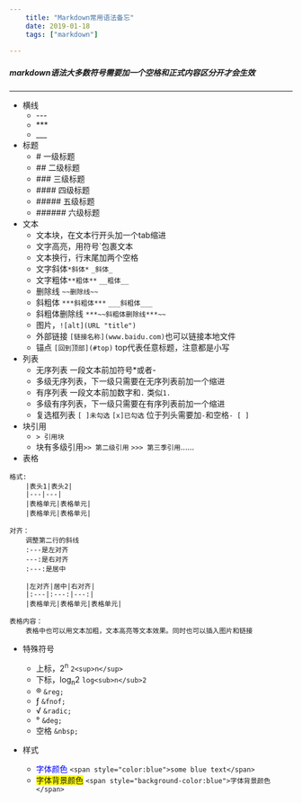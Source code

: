 ```yaml
---
    title: "Markdown常用语法备忘"
    date: 2019-01-18
    tags: ["markdown"]
    
---
```


##### markdown语法大多数符号需要加一个空格和正式内容区分开才会生效

***

* 横线
    * \---
    * \***
    * \___
* 标题
    * \# 一级标题
    * \## 二级标题
    * \### 三级标题
    * \#### 四级标题
    * \##### 五级标题
    * \###### 六级标题
* 文本
    * 文本块，在文本行开头加一个tab缩进
    * 文字高亮，用符号`包裹文本
    * 文本换行，行末尾加两个空格
    * 文字斜体`*斜体*` `_斜体_`
    * 文字粗体`**粗体**` `__粗体__`
    * 删除线 `~~删除线~~`
    * 斜粗体 `***斜粗体***` `___斜粗体___`
    * 斜粗体删除线 `***~~斜粗体删除线***~~`
    * 图片，`![alt](URL "title")`
    * 外部链接 `[链接名称](www.baidu.com)`也可以链接本地文件
    * 锚点 `[回到顶部](#top)` top代表任意标题，注意都是小写
* 列表
    * 无序列表 一段文本前加符号\*或者\-
    * 多级无序列表，下一级只需要在无序列表前加一个缩进
    * 有序列表 一段文本前加数字和`.` 类似`1.`
    * 多级有序列表，下一级只需要在有序列表前加一个缩进
    * 复选框列表 `[ ]未勾选` `[x]已勾选` 位于列头需要加`-`和空格`- [ ]`
* 块引用  
    * `> 引用块`
    * 块有多级引用`>> 第二级引用` `>>> 第三季引用`......
* 表格  

```
格式:
    |表头1|表头2|
    |---|---|
    |表格单元|表格单元|
    |表格单元|表格单元|

对齐：
    调整第二行的斜线
    :---是左对齐
    ---:是右对齐
    :---:是居中

    |左对齐|居中|右对齐|
    |:---|:---:|---:|
    |表格单元|表格单元|表格单元|

表格内容：
    表格中也可以用文本加粗，文本高亮等文本效果。同时也可以插入图片和链接
```

* 特殊符号
  * 上标，2<sup>n</sup> `2<sup>n</sup>`
  * 下标，log<sub>n</sub>2 `log<sub>n</sub>2`
  * &reg; `&reg;`
  * &fnof; `&fnof;`
  * &radic; `&radic;`
  * &deg; `&deg;`
  * 空格 `&nbsp;`

* 样式  
  * <span style="color:blue">字体颜色</span> `<span style="color:blue">some blue text</span>`
  * <span style="background-color:yellow">字体背景颜色</span> `<span style="background-color:blue">字体背景颜色</span>`



    


    
    
    

